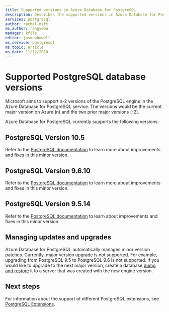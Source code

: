 ```yaml
---
title: Supported versions in Azure Database for PostgreSQL
description: Describes the supported versions in Azure Database for PostgreSQL.
services: postgresql
author: rachel-msft
ms.author: raagyema
manager: kfile
editor: jasonwhowell
ms.service: postgresql
ms.topic: article
ms.date: 11/12/2018
---
```

# Supported PostgreSQL database versions
Microsoft aims to support n-2 versions of the PostgreSQL engine in the Azure Database for PostgreSQL service. The versions would be the current major version on Azure (n) and the two prior major versions (-2).

Azure Database for PostgreSQL currently supports the following versions:

## PostgreSQL Version 10.5
Refer to the [PostgreSQL documentation](https://www.postgresql.org/docs/10/static/release-10-5.html) to learn more about improvements and fixes in this minor version.

## PostgreSQL Version 9.6.10
Refer to the [PostgreSQL documentation](https://www.postgresql.org/docs/9.6/static/release-9-6-10.html) to learn more about improvements and fixes in this minor version.

## PostgreSQL Version 9.5.14
Refer to the [PostgreSQL documentation](https://www.postgresql.org/docs/9.5/static/release-9-5-14.html) to learn about improvements and fixes in this minor version.

## Managing updates and upgrades
Azure Database for PostgreSQL automatically manages minor version patches. Currently, major version upgrade is not supported. For example, upgrading from PostgreSQL 9.5 to PostgreSQL 9.6 is not supported. If you would like to upgrade to the next major version, create a database [dump and restore](./howto-migrate-using-dump-and-restore.md) it to a server that was created with the new engine version.

## Next steps
For information about the support of different PostgreSQL extensions, see [PostgreSQL Extensions](concepts-extensions.md).
